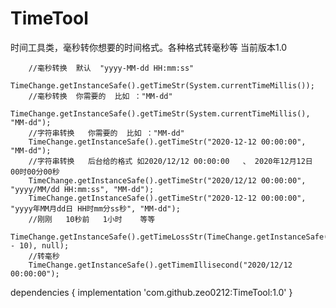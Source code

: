 # TimeTool
时间工具类，毫秒转你想要的时间格式。各种格式转毫秒等
当前版本1.0


        //毫秒转换  默认  "yyyy-MM-dd HH:mm:ss"
        TimeChange.getInstanceSafe().getTimeStr(System.currentTimeMillis());
        //毫秒转换  你需要的  比如 ："MM-dd"
        TimeChange.getInstanceSafe().getTimeStr(System.currentTimeMillis(), "MM-dd");
        //字符串转换   你需要的  比如 ："MM-dd"
        TimeChange.getInstanceSafe().getTimeStr("2020-12-12 00:00:00", "MM-dd");
        //字符串转换   后台给的格式 如2020/12/12 00:00:00   、 2020年12月12日 00时00分00秒
        TimeChange.getInstanceSafe().getTimeStr("2020/12/12 00:00:00", "yyyy/MM/dd HH:mm:ss", "MM-dd");
        TimeChange.getInstanceSafe().getTimeStr("2020-12-12 00:00:00", "yyyy年MM月dd日 HH时mm分ss秒", "MM-dd");
        //刚刚   10秒前   1小时    等等
        TimeChange.getInstanceSafe().getTimeLossStr(TimeChange.getInstanceSafe().getTimeStr(System.currentTimeMillis() - 10), null);
        //转毫秒
        TimeChange.getInstanceSafe().getTimemIllisecond("2020/12/12 00:00:00");


dependencies {
	        implementation 'com.github.zeo0212:TimeTool:1.0'
	}
